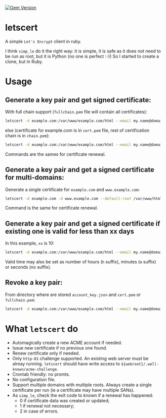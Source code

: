 [![Gem Version](https://badge.fury.io/rb/letscert.svg)](https://badge.fury.io/rb/letscert)

# letscert
A simple `Let's Encrypt` client in ruby.

I think `simp_le` do it the right way: it is simple, it is safe as it does not need to be
run as root, but it is Python (no one is perfect :-)) So I started to create a clone, but
in Ruby.

# Usage

## Generate a key pair and get signed certificate:
With full chain support (`fullchain.pem` file will contain all certificates):

```bash
letscert -d example.com:/var/www/example.com/html --email my.name@domain.tld -f account_key.json -f key.pem -f fullchain.pem
```

else (certificate for example.com is in `cert.pem` file, rest of certification chain
is in `chain.pem`):

```bash
letscert -d example.com:/var/www/example.com/html --email my.name@domain.tld -f account_key.json -f key.pem -f cert.pem -f chain.pem
```

Commands are the sames for certificate renewal.


## Generate a key pair and get a signed certificate for multi-domains:
Generate a single certificate for `example.com` and `www.example.com`:

```bash
letscert -d example.com -d www.example.com --default-root /var/www/html --email my.name@domain.tld -f account_key.json -f key.pem -f fullchain.pem
```

Command is the same for certificate renewal.

## Generate a key pair and get a signed certificate if existing one is valid for less than xx days

In this example, `xx` is 10:

```bash
letscert -d example.com:/var/www/example.com/html --email my.name@domain.tld -f account_key.json -f key.pem -f cert.pem -f chain.pem --valid-min 10d
```

Valid time may also be set as number of hours (`h` suffix), minutes (`m` suffix) or
seconds (no suffix).

## Revoke a key pair:
From directory where are stored `account_key.json` and `cert.pem` or `fullchain.pem`:

```bash
letscert -d example.com:/var/www/example.com/html --email my.name@domain.tld --revoke
```


# What `letscert` do

* Automagically create a new ACME account if needed.
* Issue new certificate if no previous one found.
* Renew certificate only if needed.
* Only `http-01` challenge supported. An existing web server must be alreay running.
  `letscert` should have write access to `${webroot}/.well-known/acme-challenge`.
* Crontab friendly: no promts.
* No configuration file.
* Support multiple domains with multiple roots. Always create a single certificate per
  run (ie a certificate may have multiple SANs).
* As `simp_le`, check the exit code to known if a renewal has happened:
  * 0 if certificate data was created or updated;
  * 1 if renewal not necessary;
  * 2 in case of errors.
